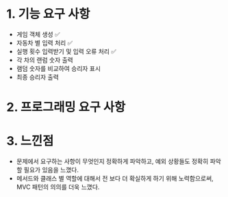 # 1. 기능 요구 사항

- 게임 객체 생성 ✅
- 자동차 별 입력 처리 ✅
- 실행 횟수 입력받기 및 입력 오류 처리 ✅
- 각 차의 랜럼 숫자 출력 
- 램덤 숫자를 비교하여 승리자 표시
- 최종 승리자 출력

# 2. 프로그래밍 요구 사항



# 3. 느낀점
- 문제에서 요구하는 사항이 무엇인지 정확하게 파악하고, 예외 상황들도 정확히 파악할 필요가 있음을 느꼈다.
- 메서드와 클래스 별 역할에 대해서 전 보다 더 확실하게 하기 위해 노력함으로써, MVC 패턴의 의의를 더욱 느꼈다.